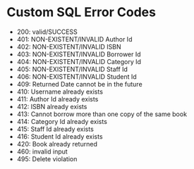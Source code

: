 # Custom SQL Error Codes

- 200: valid/SUCCESS
- 401: NON-EXISTENT/INVALID Author Id
- 402: NON-EXISTENT/INVALID ISBN
- 403: NON-EXISTENT/INVALID Borrower Id
- 404: NON-EXISTENT/INVALID Category Id
- 405: NON-EXISTENT/INVALID Staff Id
- 406: NON-EXISTENT/INVALID Student Id
- 409: Returned Date cannot be in the future
- 410: Username already exists
- 411: Author Id already exists
- 412: ISBN already exists
- 413: Cannot borrow more than one copy of the same book
- 414: Category Id already exists
- 415: Staff Id already exists
- 416: Student Id already exists
- 420: Book already returned
- 460: invalid input
- 495: Delete violation